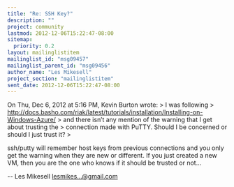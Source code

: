 ```yaml
---
title: "Re: SSH Key?"
description: ""
project: community
lastmod: 2012-12-06T15:22:47-08:00
sitemap:
  priority: 0.2
layout: mailinglistitem
mailinglist_id: "msg09457"
mailinglist_parent_id: "msg09456"
author_name: "Les Mikesell"
project_section: "mailinglistitem"
sent_date: 2012-12-06T15:22:47-08:00
---
```



On Thu, Dec 6, 2012 at 5:16 PM, Kevin Burton  wrote:
&gt; I was following
&gt; http://docs.basho.com/riak/latest/tutorials/installation/Installing-on-Windows-Azure/
&gt; and there isn’t any mention of the warning that I get about trusting the
&gt; connection made with PuTTY. Should I be concerned or should I just trust it?
&gt;

ssh/putty will remember host keys from previous connections and you
only get the warning when they are new or different. If you just
created a new VM, then you are the one who knows if it should be
trusted or not...

-- 
 Les Mikesell
 lesmikes...@gmail.com

